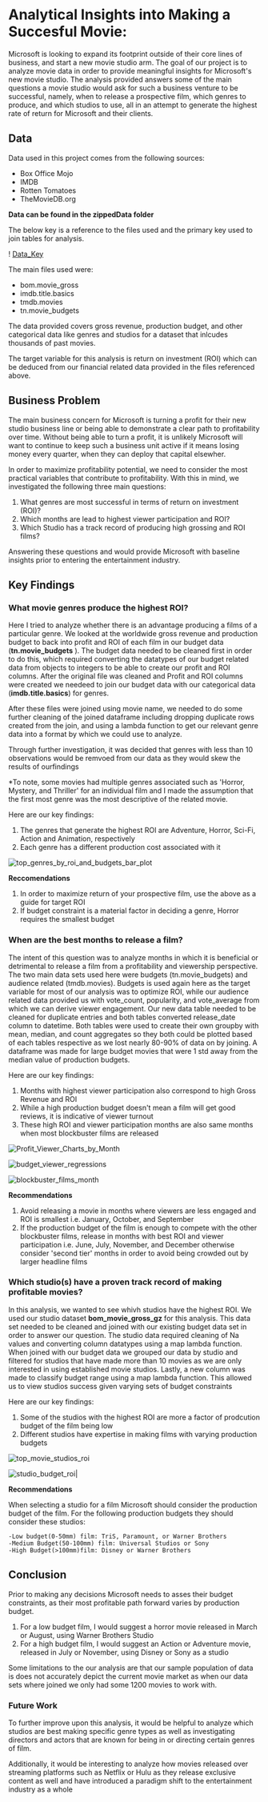 #  Analytical Insights into Making a Succesful Movie:

Microsoft is looking to expand its footprint outside of their core lines of business, and start a new movie studio arm. The goal of our project is to analyze movie data in order to provide meaningful insights for Microsoft's new movie studio. The analysis provided answers some of the main questions a movie studio would ask for such a business venture to be successful, namely, when to release a prospective film, which genres to produce, and which studios to use, all in an attempt to generate the highest rate of return for Microsoft and their clients.

## Data

Data used in this project comes from the following sources:

* Box Office Mojo
* IMDB
* Rotten Tomatoes
* TheMovieDB.org

**Data can be found in the zippedData folder**

The below key is a reference to the files used and the primary key used to join tables for analysis.
 
! [Data_Key](images/datakey.png) 

The main files used were:

* bom.movie_gross
* imdb.title.basics
* tmdb.movies
* tn.movie_budgets

The data provided covers gross revenue, production budget, and other categorical data like genres and studios for a dataset that inlcudes thousands of past movies.

The target variable for this analysis is return on investment (ROI) which can be deduced from our financial related data provided in the files referenced above.


## Business Problem

The main business concern for Microsoft is turning a profit for their new studio business line or being able to demonstrate a clear path to profitability over time. Without being able to turn a profit, it is unlikely Microsoft will want to continue to keep such a business unit active if it means losing money every quarter, when they can deploy that capital elsewher. 

In order to maximize profitability potential, we need to consider the most practical variables that contribute to profitability. With this in mind, we investigated the following three main questions:
1. What genres are most successful in terms of return on investment (ROI)?
2. Which months are lead to highest viewer participation and ROI?
3. Which Studio has a track record of producing high grossing and ROI films?

Answering these questions and would provide Microsoft with baseline insights prior to entering the entertainment industry.

## Key Findings

### What movie genres produce the highest ROI?

Here I tried to analyze whether there is an advantage producing a films of a particular genre. We looked at the worldwide gross revenue and production budget to back into profit and ROI of each film in our budget data (**tn.movie_budgets** ). The budget data needed to be cleaned first in order to do this, which required converting the datatypes of our budget related data from objects to integers to be able to create our profit and ROI columns. After the original file was cleaned and Profit and ROI columns were created we needeed to join our budget data with our categorical data (**imdb.title.basics**) for genres.

After these files were joined using movie name, we needed to do some further cleaning of the joined dataframe including dropping duplicate rows created from the join, and using a lambda function to get our relevant genre data into a format by which we could use to analyze. 

Through further investigation, it was decided that genres with less than 10 observations would be remvoed from our data as they would skew the results of ourfindings

*To note, some movies had multiple genres associated such as 'Horror, Mystery, and Thriller' for an individual film and I made the assumption that the first most genre was the most descriptive of the related movie.

Here are our key findings:
1. The genres that generate the highest ROI are Adventure, Horror, Sci-Fi, Action and Animation, respectively
2. Each genre has a different production cost associated with it 

![top_genres_by_roi_and_budgets_bar_plot](images/ROIbyGenres1.png)

**Reccomendations**

1. In order to maximize return of your prospective film, use the above as a guide for target ROI
2. If budget constraint is a material factor in deciding a genre, Horror requires the smallest budget 

### When are the best months to release a film?

The intent of this question was to analyze months in which it is beneficial or detrimental to release a film from a profitability and viewership perspective. The two main data sets used here were budgets (tn.movie_budgets) and audience related (tmdb.movies). Budgets is used again here as the target variable for most of our analysis was to optimize ROI, while our audience related data provided us with vote_count, popularity, and vote_average from which we can derive viewer engagement. Our new data table needed to be cleaned for duplicate entries and both tables converted release_date column to datetime. Both tables were used to create their own groupby with mean, median, and count aggregates so they both could be plotted based of each tables respective as we lost nearly 80-90% of data on by joining. A dataframe was made for large budget movies that were 1 std away from the median value of production budgets.

Here are our key findings:

1. Months with highest viewer participation also correspond to high Gross Revenue and ROI
2. While a high production budget doesn't mean a film will get good reviews, it is indicative of viewer turnout  
3. These high ROI and viewer participation months are also same months when most blockbuster films are released

![Profit_Viewer_Charts_by_Month](images/monthcharts1.png)

![budget_viewer_regressions](images/prodvoteregress.png)


![blockbuster_films_month](images/blockbuster1.png)

**Recommendations**

1. Avoid releasing a movie in months where viewers are less engaged and ROI is smallest i.e. January, October, and September
2. If the production budget of the film is enough to compete with the other blockbuster films, release in months with best ROI and viewer participation i.e. June, July, November, and December otherwise consider 'second tier' months in order to avoid being crowded out by larger headline films

### Which studio(s) have a proven track record of making profitable movies?

In this analysis, we wanted to see whivh studios have the highest ROI. We used our studio dataset **bom_movie_gross_gz** for this analysis. This data set needed to be cleaned and joined with our existing budget data set in order to answer our question. The studio data required cleaning of Na values and converting column datatypes using a map lambda function. When joined with our budget data we grouped our data by studio and filtered for studios that have made more than 10 movies as we are only interested in using established movie studios. Lastly, a new column was made to classify budget range using a map lambda function. This allowed us to view studios success given varying sets of budget constraints  

Here are our key findings:

1. Some of the studios with the highest ROI are more a factor of prodcution budget of the film being low
2. Different studios have expertise in making films with varying production budgets

![top_movie_studios_roi](images/topstudios.png)

![studio_budget_roi](images/studioroi.png)|

**Recommendations**

When selecting a studio for a film Microsoft should consider the production budget of the film. For the following production budgets they should consider these studios:

    -Low budget(0-50mm) film: TriS, Paramount, or Warner Brothers
    -Medium Budget(50-100mm) film: Universal Studios or Sony
    -High Budget(>100mm)film: Disney or Warner Brothers

## Conclusion

Prior to making any decisions Microsoft needs to asses their budget constraints, as their most profitable path forward varies by production budget. 

1. For a low budget film, I would suggest a horror movie released in March or August, using Warner Brothers Studio
2. For a high budget film, I would suggest an Action or Adventure movie, released in July or November, using Disney or Sony as a studio
    
Some limitations to the our analysis are that our sample population of data is does not accurately depict the current movie market as when our data sets where joined we only had some 1200 movies to work with.

### Future Work

To further improve upon this analysis, it would be helpful to analyze which studios are best making specific genre types as well as investigating directors and actors that are known for being in or directing certain genres of film.

Additionally, it would be interesting to analyze how movies released over streaming platforms such as Netflix or Hulu as they release exclusive content as well and have introduced a paradigm shift to the entertainment industry as a whole
